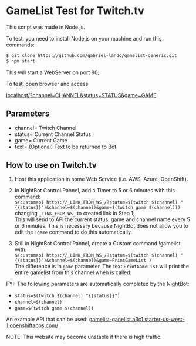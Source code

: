 # GameList Test for Twitch.tv

This script was made in Node.js.

To test, you need to install Node.js on your machine and run this commands:

```bash
$ git clone https://github.com/gabriel-lando/gamelist-generic.git
$ npm start
```

This will start a WebServer on port 80;

To test, open browser and access:

[localhost/?channel=CHANNEL&status=STATUS&game=GAME](http://localhost/?channel=CHANNEL&status=STATUS&game=GAME)

## Parameters

- channel= Twitch Channel
- status= Current Channel Status
- game= Current Game
- text= (Optional) Text to be returned to Bot

## How to use on Twitch.tv

1) Host this application in some Web Service (i.e. AWS, Azure, OpenShift).
2) In NightBot Control Pannel, add a Timer to 5 or 6 minutes with this command: <br/>
`$(customapi https://_LINK_FROM_WS_/?status=$(twitch $(channel) "{{status}}")&channel=$(channel)&game=$(twitch game $(channel)))` <br/>
changing `_LINK_FROM_WS_` to created link in Step 1; <br/>
This will send to API the current status, game and channel name every 5 or 6 minutes. This is necessary because NightBot does not allow you to edit the `!game` command to do this automatically.

3) Still in NightBot Control Pannel, create a Custom command !gamelist with: <br/>
`$(customapi https://_LINK_FROM_WS_/?status=$(twitch $(channel) "{{status}}")&channel=$(channel)&game=PrintGameList )` <br/>
The difference is in `game` parameter. The text `PrintGameList` will print the entire gamelist from this channel when is called.

FYI: The following parameters are automatically completed by the NightBot:
- `status=$(twitch $(channel) "{{status}}")`
- `channel=$(channel)`
- `game=$(twitch game $(channel))`

An example API that can be used:
[gamelist-ganelist.a3c1.starter-us-west-1.openshiftapps.com/](http://gamelist-ganelist.a3c1.starter-us-west-1.openshiftapps.com/)

NOTE: This website may become unstable if there is high traffic.